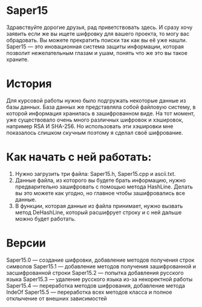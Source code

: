 # Saper15
Здравствуйте дорогие друзья, рад приветствовать здесь.
И сразу хочу заявить если же вы ищете шифровку для вашего проекта, то могу вас обрадовать. Вы можете прекратить поиски так как вы её уже нашли.
Saper15 — это иновационная система защиты информации, которая позволит нежелательным глазам и ушам, понять что же это вы такое храните.

# История
  Для курсовой работы нужно было подгружать некоторые данные из базы данных. База данных же представляла собой файловую систему, в которой информация хранилась в зашифрованном виде.
  На тот момент, уже существовало очень много различных шифровок и хэшировок, например RSA И SHA-256. Но использовать эти хэшировки мне показалось слишком скучным поэтому я сделал своё шифрование.

# Как начать с ней работать:
  1. Нужно загрузить три файла: Saper15.h, Saper15.cpp и ascii.txt.
  2. Данные файла, из которого вы будете брать информацию, нужно предварительно зашифровать с помощью метода HashLine. Делать вы это можете как угодно, но главное чтобы зашифровались все данные.
  3. В функции, которая данные из файла принимает, нужно вызвать метод DeHashLine, который расшифрует строку и с ней дальше можно будет работать.

# Версии
  Saper15.0 — создание шифровки, добавление методов получения строк символов
  Saper15.1 — добавление методов получения зашифрованной и засшифрованной строки
  Saper15.2 — попытка добавления русского языка
  Saper15.3 — удаление русского языка из-за некоректной работы
  Saper15.4 — переработка методов шифрования, добавление метода IndeOf
  Saper15.5 — переработка всех методов класса и полное отклычение от внешних зависимостей
